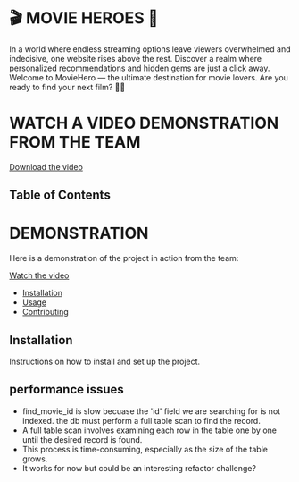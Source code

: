 # 🎬 MOVIE HEROES 🍿

In a world where endless streaming options leave viewers overwhelmed and indecisive, one website rises above the rest. Discover a realm where personalized recommendations and hidden gems are just a click away. Welcome to MovieHero — the ultimate destination for movie lovers. Are you ready to find your next  film? 🍿😎

# WATCH A VIDEO DEMONSTRATION FROM THE TEAM
[Download the video](Movie_Hero_Demo_Video.mp4)


## Table of Contents

# DEMONSTRATION
Here is a demonstration of the project in action from the team:

[Watch the video](https://drive.google.com/file/d/11Q0dM1yV5phJiC1QQ6kSxfHyyAbXlrZ_/view?usp=drive_link)

- [Installation](#installation)
- [Usage](#usage)
- [Contributing](#contributing)


## Installation

Instructions on how to install and set up the project.


## performance issues

- find_movie_id is slow becuase the 'id' field we are searching for is not indexed. the db must perform a full table scan to find the record.
- A full table scan involves examining each row in the table one by one until the desired record is found.
- This process is time-consuming, especially as the size of the table grows.
- It works for now but could be an interesting refactor challenge?
